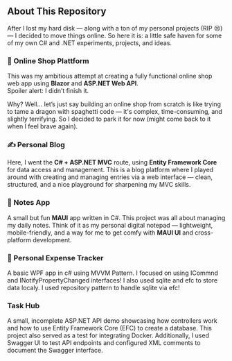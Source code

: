 ## About This Repository

After I lost my hard disk — along with a ton of my personal projects (RIP 😢) — I decided to move things online. So here it is: a little safe haven for some of my own C# and .NET experiments, projects, and ideas.

### 🛒 Online Shop Plattform

This was my ambitious attempt at creating a fully functional online shop web app using **Blazor** and **ASP.NET Web API**.  
Spoiler alert: I didn’t finish it.

Why? Well... let’s just say building an online shop from scratch is like trying to tame a dragon with spaghetti code — it's complex, time-consuming, and slightly terrifying. So I decided to park it for now (might come back to it when I feel brave again).

### ✍️ Personal Blog

Here, I went the **C# + ASP.NET MVC** route, using **Entity Framework Core** for data access and management. This is a blog platform where I played around with creating and managing entries via a web interface — clean, structured, and a nice playground for sharpening my MVC skills.

### 📝 Notes App

A small but fun **MAUI** app written in C#. This project was all about managing my daily notes. Think of it as my personal digital notepad — lightweight, mobile-friendly, and a way for me to get comfy with **MAUI UI** and cross-platform development.

### 📝 Personal Expense Tracker
A basic WPF app in c# using MVVM Pattern. I focused on using ICommnd and INotifyPropertyChanged interfaces!
I also used sqlite and efc to store data localy. I used repository pattern to handle sqlite via efc!  

### Task Hub
A small, incomplete ASP.NET API demo showcasing how controllers work and how to use Entity Framework Core (EFC) to create a database. This project also served as a test for integrating Docker. Additionally, I used Swagger UI to test API endpoints and configured XML comments to document the Swagger interface.
